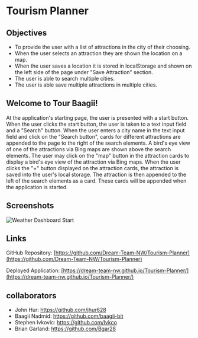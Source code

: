# Tourism Planner

## Objectives
- To provide the user with a list of attractions in the city of their choosing.
- When the user selects an attraction they are shown the location on a map.
- When the user saves a location it is stored in localStorage and shown on the left side of the page under "Save Attraction" section.
- The user is able to search multiple cities.
- The user is able save multiple attractions in multiple cities.

## Welcome to Tour Baagii!
At the application's starting page, the user is presented with a start button. 
When the user clicks the start button, the user is taken to a text input field and a "Search" button.
When the user enters a city name in the text input field and click on the "Search button", cards for different attractions are appended to the page to the right of the search elements. 
A bird's eye view of one of the attractions via Bing maps are shown above the search elements. The user may click on the "map" button in the attraction cards to display a bird's eye view of the attraction via Bing maps.
When the user clicks the "+" button displayed on the attraction cards, the attraction is saved into the user's local storage. The attraction is then appended to the left of the search elements as a card. These cards will be appended when the application is started.

## Screenshots
![Weather Dashboard Start](./assets/images/weatherDash1.jpg)
## Links

GitHub Repository: [https://github.com/Dream-Team-NW/Tourism-Planner](https://github.com/Dream-Team-NW/Tourism-Planner)

Deployed Application: [https://dream-team-nw.github.io/Tourism-Planner/](https://dream-team-nw.github.io/Tourism-Planner/)

## collaborators
 - John Hur: https://github.com/jhur628
 - Baagii Nadmid: https://github.com/baagii-bit
 - Stephen Ivkovic: https://github.com/Ivkco
 - Brian Garland: https://github.com/Bgar28
